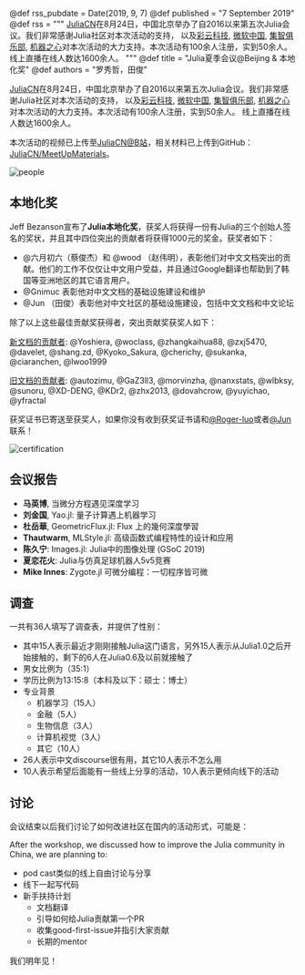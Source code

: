 @def rss_pubdate = Date(2019, 9, 7)
@def published = "7 September 2019"
@def rss = """ [JuliaCN](https://github.com/JuliaCN)在8月24日，中国北京举办了自2016以来第五次Julia会议。我们非常感谢Julia社区对本次活动的支持， 以及[彩云科技](https://caiyunapp.com/), [微软中国](https://microsoft.com/), [集智俱乐部](https://swarma.org), [机器之心](https://syncedreview.com/)对本次活动的大力支持。本次活动有100余人注册，实到50余人。 线上直播在线人数达1600余人。 """
@def title = "Julia夏季会议@Beijing & 本地化奖"
@def authors = "罗秀哲，田俊"  

[JuliaCN](https://github.com/JuliaCN)在8月24日，中国北京举办了自2016以来第五次Julia会议。我们非常感谢Julia社区对本次活动的支持，
以及[彩云科技](https://caiyunapp.com/), [微软中国](https://microsoft.com/),
[集智俱乐部](https://swarma.org), [机器之心](https://syncedreview.com/)对本次活动的大力支持。本次活动有100余人注册，实到50余人。
线上直播在线人数达1600余人。

本次活动的视频已上传至[JuliaCN@B站](https://www.bilibili.com/video/av65371788)，相关材料已上传到GitHub：[JuliaCN/MeetUpMaterials](https://github.com/JuliaCN/MeetUpMaterials)。

![people](/assets/blog/2019-08-31-julia-beijing-2019/people.jpg)

## 本地化奖

Jeff Bezanson宣布了**Julia本地化奖**，获奖人将获得一份有Julia的三个创始人签名的奖状，并且其中四位突出的贡献者将获得1000元的奖金。获奖者如下：

- @六月初六（蔡俊杰）和 @wood （赵伟明），表彰他们对中文文档突出的贡献。他们的工作不仅仅让中文用户受益，并且通过Google翻译也帮助到了韩国等亚洲地区的其它语言用户。
- @Gnimuc 表彰他对中文文档的基础设施建设和维护
- @Jun （田俊）表彰他对中文社区的基础设施建设，包括中文文档和中文论坛

除了以上这些最佳贡献奖获得者，突出贡献奖获奖人如下：

[新文档的贡献者](https://docs.juliacn.com/):
@Yoshiera, @woclass, @zhangkaihua88, @zxj5470, @davelet, @shang.zd, @Kyoko_Sakura, @cherichy, @sukanka,
@ciaranchen, @lwoo1999

[旧文档的贡献者](https://github.com/JuliaCN/julia_zh_cn):
@autozimu, @GaZ3ll3, @morvinzha, @nanxstats, @wlbksy, @sunoru, @XD-DENG,
@KDr2, @zhx2013, @dovahcrow, @yuyichao, @yfractal

获奖证书已寄送至获奖人，如果你没有收到获奖证书请和[@Roger-luo](mailto:rogerluo.rl18@gmail.com)或者[@Jun](mailto:tianjun.cpp@gmail.com)
联系！

![certification](/assets/blog/2019-08-31-julia-beijing-2019/certification.jpeg)

## 会议报告

- **马英博**, 当微分方程遇见深度学习
- **刘金国**, Yao.jl: 量子计算遇上机器学习
- **杜岳華**, GeometricFlux.jl: Flux 上的幾何深度學習
- **Thautwarm**, MLStyle.jl: 高级函数式编程特性的设计和应用
- **陈久宁**: Images.jl: Julia中的图像处理 (GSoC 2019)
- **夏恋花火**: Julia与仿真足球机器人5v5竞赛
- **Mike Innes**: Zygote.jl 可微分编程：一切程序皆可微

## 调查

一共有36人填写了调查表，并提供了性别：

- 其中15人表示最近才刚刚接触Julia这门语言，另外15人表示从Julia1.0之后开始接触的，剩下的6人在Julia0.6及以前就接触了
- 男女比例为（35:1）
- 学历比例为13:15:8（本科及以下：硕士：博士）
- 专业背景
  - 机器学习（15人）
  - 金融（5人）
  - 生物信息（3人）
  - 计算机视觉（3人）
  - 其它（10人）
- 26人表示中文discourse很有用，其它10人表示不怎么用
- 10人表示希望后面能有一些线上分享的活动，10人表示更倾向线下的活动

## 讨论

会议结束以后我们讨论了如何改进社区在国内的活动形式，可能是：

After the workshop, we discussed how to improve the Julia community in China, we are planning to:

- pod cast类似的线上自由讨论与分享
- 线下一起写代码
- 新手扶持计划
  - 文档翻译
  - 引导如何给Julia贡献第一个PR
  - 收集good-first-issue并指引大家贡献
  - 长期的mentor

我们明年见！
